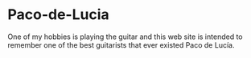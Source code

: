 # Paco-de-Lucia
One of my hobbies is playing the guitar and this web site is intended to remember one of the best guitarists that ever existed Paco de Lucía.
